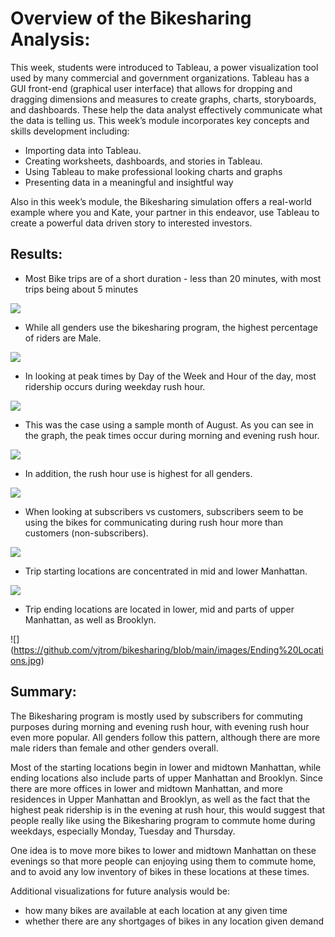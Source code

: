 # Overview of the Bikesharing Analysis:

This week, students were introduced to Tableau, a power visualization tool used by many commercial and government organizations. Tableau has a GUI front-end (graphical user interface) that allows for dropping and dragging dimensions and measures to create graphs, charts, storyboards, and dashboards. These help the data analyst effectively communicate what the data is telling us. This week’s module incorporates key concepts and skills development including:

- Importing data into Tableau.
- Creating worksheets, dashboards, and stories in Tableau.
- Using Tableau to make professional looking charts and graphs
- Presenting data in a meaningful and insightful way

Also in this week’s module, the Bikesharing simulation offers a real-world example where you and Kate, your partner in this endeavor, use Tableau to create a powerful data driven story to interested investors.


## Results: 

- Most Bike trips are of a short duration - less than 20 minutes, with most trips being about 5 minutes

![](https://github.com/vjtrom/bikesharing/blob/main/images/Checkouts%20by%20User.jpg)

- While all genders use the bikesharing program, the highest percentage of riders are Male.

![](https://github.com/vjtrom/bikesharing/blob/main/images/Checkout%20times%20by%20Gender.jpg)

- In looking at peak times by Day of the Week and Hour of the day, most ridership occurs during weekday rush hour.

![](https://github.com/vjtrom/bikesharing/blob/main/images/Trips%20by%20Weekday%20by%20Hour.jpg)

- This was the case using a sample month of August. As you can see in the graph, the peak times occur during morning and evening rush hour.

![](https://github.com/vjtrom/bikesharing/blob/main/images/August%20Peak%20Hours.jpg)

- In addition, the rush hour use is highest for all genders.

![](https://github.com/vjtrom/bikesharing/blob/main/images/Trips%20by%20Gender%20Weekday.jpg)

- When looking at subscribers vs customers, subscribers seem to be using the bikes for communicating during rush hour more than customers (non-subscribers).

![](https://github.com/vjtrom/bikesharing/blob/main/images/Users%20by%20Gender%20by%20Weekday.jpg)

- Trip starting locations are concentrated in mid and lower Manhattan.

![](https://github.com/vjtrom/bikesharing/blob/main/images/Starting%20Locations.jpg)

- Trip ending locations are located in lower, mid and parts of upper Manhattan, as well as Brooklyn.

![] (https://github.com/vjtrom/bikesharing/blob/main/images/Ending%20Locations.jpg)

## Summary:  

The Bikesharing program is mostly used by subscribers for commuting purposes during morning and evening rush hour, with evening rush hour even more popular. All genders follow this pattern, although there are more male riders than female and other genders overall. 

Most of the starting locations begin in lower and midtown Manhattan, while ending locations also include parts of upper Manhattan and Brooklyn. Since there are more offices in lower and midtown Manhattan, and more residences in Upper Manhattan and Brooklyn, as well as the fact that the highest peak ridership is in the evening at rush hour, this would suggest that people really like using the Bikesharing program to commute home during weekdays, especially Monday, Tuesday and Thursday. 

One idea is to move more bikes to lower and midtown Manhattan on these evenings so that more people can enjoying using them to commute home, and to avoid any low inventory of bikes in these locations at these times. 

Additional visualizations for future analysis would be:

- how many bikes are available at each location at any given time
- whether there are any shortgages of bikes in any location given demand

